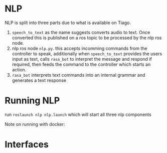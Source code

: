 # NLP

NLP is split into three parts due to what is available on Tiago.

1. `speech_to_text` as the name suggests converts audio to text. Once converted this is published on a ros topic to be processed by the nlp ros node. 
2. nlp ros node `nlp.py`. this accepts incomming commands from the controller to speak, additionally when `speech_to_text` provides the users input as text, calls `rasa_bot` to interpret the message and respond if required, then feeds the command to the controller which starts an action.
3. `rasa_bot` interprets text commands into an internal grammar and generates a text response

# Running NLP

run ```roslaunch nlp nlp.launch``` which will start all three nlp components

Note on running with docker: 

# Interfaces

## 
